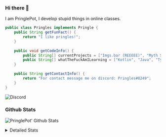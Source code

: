 ### Hi there 👋

I am PringlePot, I develop stupid things in online classes. 

```java
public class Pringles implements Pringle {
    public String getFunFact() {
        return "I like pringles!";
    }
    
    public void getCodeInfo() {
        public String[] currentProjects = ["Imgs.bar (REEEEE)", "Myth Sniper (Dead)"];
        public String[] whatTheFuckAmILearning = ["Kotlin", "Java", "Typescript", "NextJS"];
    }
    
    public String getContactInfo() {
        return "For contact message me on discord: Pringles#8249";
    }
}
```
![Discord](https://discord.c99.nl/widget/theme-1/226911291636318208.png)


### Github Stats
![PringlePot' Github Stats](https://github-readme-stats.vercel.app/api?username=PringlePot&show_icons=true&theme=dark)

<details>
  <summary>Detailed Stats</summary>
    
<!--START_SECTION:waka-->
![Lines of code](https://img.shields.io/badge/From%20Hello%20World%20I%27ve%20Written-90606%20lines%20of%20code-blue)

**🐱 My Github Data** 

> 🏆 317 Contributions in the Year 2021
 > 
> 📦 86.1 kB Used in Github's Storage 
 > 
> 💼 Opted to Hire
 > 
> 📜 6 Public Repositories 
 > 
> 🔑 9 Private Repositories  
 > 
**I'm an Early 🐤** 

```text
🌞 Morning    63 commits     ██████░░░░░░░░░░░░░░░░░░░   23.68% 
🌆 Daytime    100 commits    █████████░░░░░░░░░░░░░░░░   37.59% 
🌃 Evening    103 commits    █████████░░░░░░░░░░░░░░░░   38.72% 
🌙 Night      0 commits      ░░░░░░░░░░░░░░░░░░░░░░░░░   0.0%

```
📅 **I'm Most Productive on Sunday** 

```text
Monday       54 commits     █████░░░░░░░░░░░░░░░░░░░░   20.3% 
Tuesday      8 commits      ░░░░░░░░░░░░░░░░░░░░░░░░░   3.01% 
Wednesday    34 commits     ███░░░░░░░░░░░░░░░░░░░░░░   12.78% 
Thursday     46 commits     ████░░░░░░░░░░░░░░░░░░░░░   17.29% 
Friday       25 commits     ██░░░░░░░░░░░░░░░░░░░░░░░   9.4% 
Saturday     43 commits     ████░░░░░░░░░░░░░░░░░░░░░   16.17% 
Sunday       56 commits     █████░░░░░░░░░░░░░░░░░░░░   21.05%

```


📊 **This Week I Spent My Time On** 

```text
💬 Programming Languages: 
No Activity Tracked This Week

🔥 Editors: 
No Activity Tracked This Week

```

**I Mostly Code in Java** 

```text
Java                     5 repos             ██████████████░░░░░░░░░░░   55.56% 
Python                   1 repo              ██░░░░░░░░░░░░░░░░░░░░░░░   11.11% 
Kotlin                   1 repo              ██░░░░░░░░░░░░░░░░░░░░░░░   11.11% 
CSS                      1 repo              ██░░░░░░░░░░░░░░░░░░░░░░░   11.11% 
JavaScript               1 repo              ██░░░░░░░░░░░░░░░░░░░░░░░   11.11%

```



 Last Updated on 20/06/2021
<!--END_SECTION:waka-->
</details>
